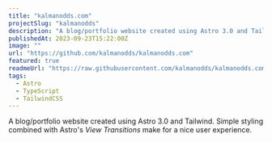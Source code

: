 ```yaml
---
title: "kalmanodds.com"
projectSlug: "kalmanodds"
description: "A blog/portfolio website created using Astro 3.0 and Tailwind."
publishedAt: 2023-09-23T15:22:00Z
image: ""
url: "https://github.com/kalmanodds/kalmanodds.com"
featured: true
readmeUrl: "https://raw.githubusercontent.com/kalmanodds/kalmanodds.com/master/README.md"
tags:
  - Astro
  - TypeScript
  - TailwindCSS
---
```

A blog/portfolio website created using Astro 3.0 and Tailwind.
Simple styling combined with Astro's *View Transitions* make for a nice user experience.
